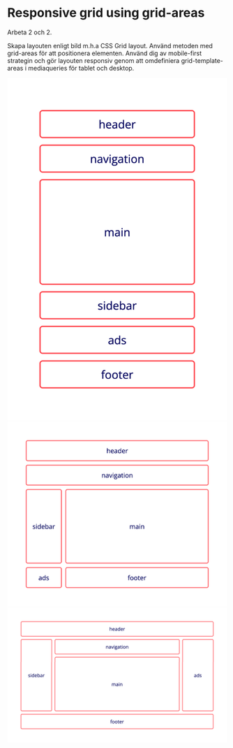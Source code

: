 #  Responsive grid using grid-areas

Arbeta 2 och 2.

Skapa layouten enligt bild m.h.a CSS Grid layout. Använd metoden med grid-areas för att positionera elementen. Använd dig av mobile-first strategin och gör layouten responsiv genom att omdefiniera grid-template-areas i mediaqueries för tablet och desktop.

![Mobile-screen for excercise](https://github.com/chasacademy-sandra-larsson/css-grid-fundamentals/blob/main/2.%20Responsive%20grid%20using%20grid-areas/mobile.png)
![Tablet-screen](https://github.com/chasacademy-sandra-larsson/css-grid-fundamentals/blob/main/2.%20Responsive%20grid%20using%20grid-areas/tablet.png)
![Desktop-screen](https://github.com/chasacademy-sandra-larsson/css-grid-fundamentals/blob/main/2.%20Responsive%20grid%20using%20grid-areas/desktop.png)



